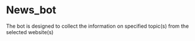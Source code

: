 # News_bot
The bot is designed to collect the information on specified topic(s) from the selected website(s)
